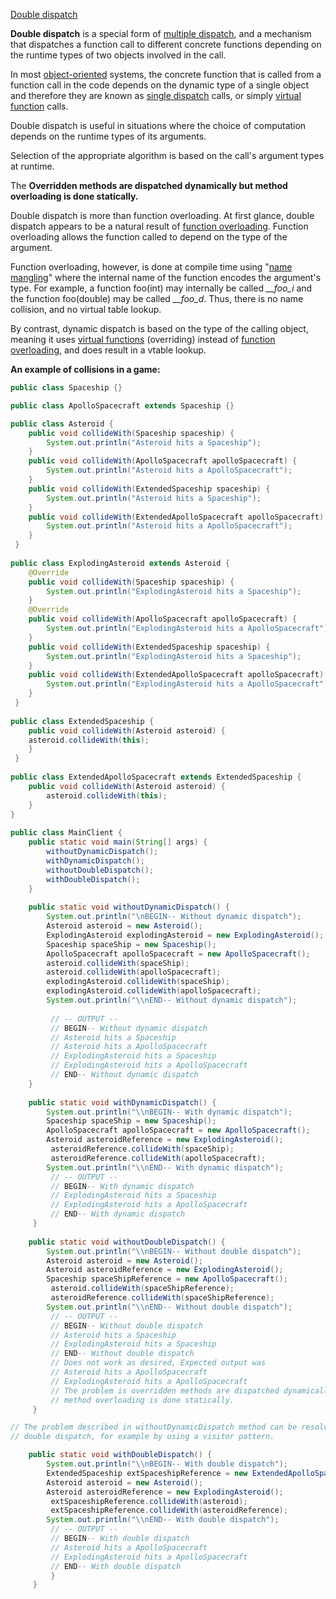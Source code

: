 [Double dispatch](https://en.wikipedia.org/wiki/Double_dispatch)

**Double dispatch** is a special form of [multiple dispatch](https://en.wikipedia.org/wiki/Multiple_dispatch), and a mechanism that dispatches a function call to different concrete functions depending on the runtime types of two objects involved in the call.

In most [object-oriented](https://en.wikipedia.org/wiki/Object-oriented) systems, the concrete function that is called from a function call in the code depends on the dynamic type of a single object and therefore they are known as [single dispatch](https://en.wikipedia.org/wiki/Single_dispatch) calls, or simply [virtual function](https://en.wikipedia.org/wiki/Virtual_function) calls.

Double dispatch is useful in situations where the choice of computation depends on the runtime types of its arguments. 

Selection of the appropriate algorithm is based on the call's argument types at runtime. 

The **Overridden methods are dispatched dynamically but method overloading is done statically.**

Double dispatch is more than function overloading. At first glance, double dispatch appears to be a natural result of [function overloading](https://en.wikipedia.org/wiki/Function_overloading). Function overloading allows the function called to depend on the type of the argument.

Function overloading, however, is done at compile time using "[name mangling](https://en.wikipedia.org/wiki/Name_mangling)" where the internal name of the function encodes the argument's type. For example, a function foo(int) may internally be called *\_\_foo\_i* and the function foo(double) may be called *\_\_foo\_d*. Thus, there is no name collision, and no virtual table lookup.

By contrast, dynamic dispatch is based on the type of the calling object, meaning it uses [virtual functions](https://en.wikipedia.org/wiki/Virtual_functions) (overriding) instead of [function overloading](https://en.wikipedia.org/wiki/Function_overloading), and does result in a vtable lookup.

**An example of collisions in a game:**


```java
public class Spaceship {}

public class ApolloSpacecraft extends Spaceship {}

public class Asteroid {
    public void collideWith(Spaceship spaceship) {
        System.out.println("Asteroid hits a Spaceship");
    }
    public void collideWith(ApolloSpacecraft apolloSpacecraft) {
        System.out.println("Asteroid hits a ApolloSpacecraft");
    }
    public void collideWith(ExtendedSpaceship spaceship) {
        System.out.println("Asteroid hits a Spaceship");
    }
    public void collideWith(ExtendedApolloSpacecraft apolloSpacecraft) {
        System.out.println("Asteroid hits a ApolloSpacecraft");
    }
 }
 
public class ExplodingAsteroid extends Asteroid {
    @Override
    public void collideWith(Spaceship spaceship) {
        System.out.println("ExplodingAsteroid hits a Spaceship");
    }
    @Override
    public void collideWith(ApolloSpacecraft apolloSpacecraft) {
        System.out.println("ExplodingAsteroid hits a ApolloSpacecraft");
    }
    public void collideWith(ExtendedSpaceship spaceship) {
        System.out.println("ExplodingAsteroid hits a Spaceship");
    }
    public void collideWith(ExtendedApolloSpacecraft apolloSpacecraft) {
        System.out.println("ExplodingAsteroid hits a ApolloSpacecraft");
    }
 }
 
public class ExtendedSpaceship {
    public void collideWith(Asteroid asteroid) {
    asteroid.collideWith(this);
    }
 }
 
public class ExtendedApolloSpacecraft extends ExtendedSpaceship {
    public void collideWith(Asteroid asteroid) {
        asteroid.collideWith(this);
    }
}
 
public class MainClient {
    public static void main(String[] args) {
        withoutDynamicDispatch();
        withDynamicDispatch();
        withoutDoubleDispatch();
        withDoubleDispatch();
    }
    
    public static void withoutDynamicDispatch() {
        System.out.println("\nBEGIN-- Without dynamic dispatch");
        Asteroid asteroid = new Asteroid();
        ExplodingAsteroid explodingAsteroid = new ExplodingAsteroid();
        Spaceship spaceShip = new Spaceship();
        ApolloSpacecraft apolloSpacecraft = new ApolloSpacecraft();
        asteroid.collideWith(spaceShip);
        asteroid.collideWith(apolloSpacecraft);
        explodingAsteroid.collideWith(spaceShip);
        explodingAsteroid.collideWith(apolloSpacecraft);
        System.out.println("\\nEND-- Without dynamic dispatch");
        
         // -- OUTPUT --
         // BEGIN-- Without dynamic dispatch
         // Asteroid hits a Spaceship
         // Asteroid hits a ApolloSpacecraft
         // ExplodingAsteroid hits a Spaceship
         // ExplodingAsteroid hits a ApolloSpacecraft
         // END-- Without dynamic dispatch
    }
    
    public static void withDynamicDispatch() {
        System.out.println("\\nBEGIN-- With dynamic dispatch");
        Spaceship spaceShip = new Spaceship();
        ApolloSpacecraft apolloSpacecraft = new ApolloSpacecraft();
        Asteroid asteroidReference = new ExplodingAsteroid();
         asteroidReference.collideWith(spaceShip);
         asteroidReference.collideWith(apolloSpacecraft);
        System.out.println("\\nEND-- With dynamic dispatch");
         // -- OUTPUT --
         // BEGIN-- With dynamic dispatch
         // ExplodingAsteroid hits a Spaceship
         // ExplodingAsteroid hits a ApolloSpacecraft
         // END-- With dynamic dispatch
     }
     
    public static void withoutDoubleDispatch() {
        System.out.println("\\nBEGIN-- Without double dispatch");
        Asteroid asteroid = new Asteroid();
        Asteroid asteroidReference = new ExplodingAsteroid();
        Spaceship spaceShipReference = new ApolloSpacecraft();
         asteroid.collideWith(spaceShipReference);
         asteroidReference.collideWith(spaceShipReference);
        System.out.println("\\nEND-- Without double dispatch");
         // -- OUTPUT --
         // BEGIN-- Without double dispatch
         // Asteroid hits a Spaceship
         // ExplodingAsteroid hits a Spaceship
         // END-- Without double dispatch
         // Does not work as desired, Expected output was
         // Asteroid hits a ApolloSpacecraft
         // ExplodingAsteroid hits a ApolloSpacecraft
         // The problem is overridden methods are dispatched dynamically but
         // method overloading is done statically.
     }

// The problem described in withoutDynamicDispatch method can be resolved by simulating 
// double dispatch, for example by using a visitor pattern.

    public static void withDoubleDispatch() {
        System.out.println("\\nBEGIN-- With double dispatch");
        ExtendedSpaceship extSpaceshipReference = new ExtendedApolloSpacecraft();
        Asteroid asteroid = new Asteroid();
        Asteroid asteroidReference = new ExplodingAsteroid();
         extSpaceshipReference.collideWith(asteroid);
         extSpaceshipReference.collideWith(asteroidReference);
        System.out.println("\\nEND-- With double dispatch");
         // -- OUTPUT --
         // BEGIN-- With double dispatch
         // Asteroid hits a ApolloSpacecraft
         // ExplodingAsteroid hits a ApolloSpacecraft
         // END-- With double dispatch
         }
     }
```
